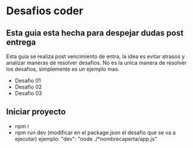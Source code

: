 # Desafios coder

## Esta guia esta hecha para despejar dudas post entrega

Esta guia se realiza post vencimiento de entra, la idea es evitar atrasos y analizar maneras de resolver desafios.
No es la unica manera de resolver los desafios, simplemente es un ejemplo mas.

- Desafio 01
- Desafio 02
- Desafio 03

## Iniciar proyecto

- npm i
- npm run dev (modificar en el package.json el desafio que se va a ejecutar) 
    ejemplo: "dev": "node ./*nombrecaperta/app.js"